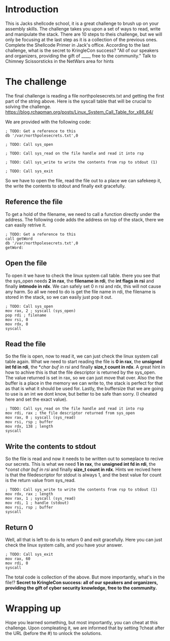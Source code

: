 # Introduction
This is Jacks shellcode school, it is a great challenge to brush up on your assembly skills. The challenge takes you upon a set of ways to read, write and manipulate the stack. There are 10 steps to theis challenge, but we will only be focusing at the last step as it is a collection of the previous ones.
Complete the Shellcode Primer in Jack's office. According to the last challenge, what is the secret to KringleCon success? "All of our speakers and organizers, providing the gift of ____, free to the community." Talk to Chimney Scissorsticks in the NetWars area for hints

# The challenge
The final challenge is reading a file northpolesecrets.txt and getting the first part of the string above.
Here is the syscall table that will be crucial to solving the challenge. https://blog.rchapman.org/posts/Linux_System_Call_Table_for_x86_64/

We are provided with the following code:
```
; TODO: Get a reference to this
db '/var/northpolesecrets.txt',0

; TODO: Call sys_open

; TODO: Call sys_read on the file handle and read it into rsp

; TODO: Call sys_write to write the contents from rsp to stdout (1)

; TODO: Call sys_exit

```

So we have to open the file, read the file out to a place we can safekeep it, the write the contents to stdout and finally exit gracefully.

## Reference the file
To get a hold of the filename, we need to call a function directly under the address. The following code adds the address on top of the stack, there we can easily retrive it.
```
; TODO: Get a reference to this
call getWord
db '/var/northpolesecrets.txt',0
getWord:
```

## Open the file
To open it we have to check the linux system call table. there you see that the sys_open needs **2 in rax**, the **filename in rdi**, the **int flags in rsi** and finally **intmode in rdx**. We can safely set 0 n rsi and rdx, this will not cause any harm. So all we need to do is get the file name in rdi, the filename is stored in the stack, so we can easily just pop it out.

```
; TODO: Call sys_open
mov rax, 2 ; syscall (sys_open)
pop rdi ; filename
mov rsi, 0
mov rdx, 0
syscall
```

## Read the file
So the file is open, now to read it, we can just check the linux system call table again. What we need to start reading the file is **0 in rax**, the **unsigned int fd in rdi**, the **char *buf in rsi** and finally **size_t count in rdx**. A great hint in how to achive this is that the file descriptor is returned by the sys_open. The value returned is set in rax, so we can just move that over. Also the the buffer is a place in the memory we can write to, the stack is perfect for that as that is what it should be used for. Lastly, the buffersize that we are going to use is an int we dont know, but better to be safe than sorry. (I cheated here and set the exact value).

```
; TODO: Call sys_read on the file handle and read it into rsp
mov rdi, rax ; the file descriptor returned from sys_open
mov rax, 0 ; syscall (sys_read)
mov rsi, rsp ; buffer
mov rdx, 138 ; length
syscall
```

## Write the contents to stdout
So the file is read and now it needs to be written out to someplace to recive our secrets. This is what we need **1 in rax**, the **unsigned int fd in rdi**, the **const char *buf in rsi** and finally **size_t count in rdx**. Hints we recived here is that the filedescriptor for stdout is always 1, and the best value for count is the return value from sys_read.
```
; TODO: Call sys_write to write the contents from rsp to stdout (1)
mov rdx, rax ; length
mov rax, 1 ; syscall (sys_read)
mov rdi, 1 ; handle (stdout)
mov rsi, rsp ; buffer
syscall
```

## Return 0
Well, all that is left to do is to return 0 and exit gracefully. Here you can just check the linux system calls, and you have your answer.
```
; TODO: Call sys_exit
mov rax, 60
mov rdi, 0
syscall
```

The total code is collection of the above. But more importantly, what's in the file!?
**Secret to KringleCon success: all of our speakers and organizers, providing the gift of cyber security knowledge, free to the community.**

# Wrapping up
Hope you learned something, but most importantly, you can cheat at this challenge. Upon compleating it, we are informed that by setting ?cheat after the URL (before the #) to unlock the solutions.
